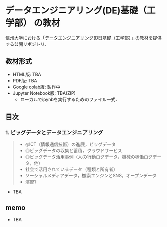 # データエンジニアリング(DE)基礎（工学部） の教材

信州大学における[「データエンジニアリング(DE)基礎（工学部）」](https://lms.ealps.shinshu-u.ac.jp/common/course/view.php?id=147)の教材を提供する公開リポジトリ．

## 教材形式

* HTML版: TBA
* PDF版: TBA
* Google colab版: 製作中
* Jupyter Notebook版: TBA(ZIP)
  * ローカルでipynbを実行するためのファイル一式．

## 目次

### 1. ビッグデータとデータエンジニアリング
> * ◎ICT（情報通信技術）の進展，ビッグデータ
> * ◎ビッグデータの収集と蓄積，クラウドサービス
> * ◎ビッグデータ活用事例（⼈の⾏動ログデータ，機械の稼働ログデータ，他）
> * 社会で活用されているデータ（種類と所有者）
> * ソーシャルメディアデータ，検索エンジンとSNS，オープンデータ
> * 演習1

* TBA

## memo

* TBA
